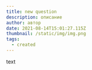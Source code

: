 ```yaml
---
title: new question
description: описание
author: автор
date: 2021-08-14T15:01:27.115Z
thumbnail: /static/img/img.png
tags:
  - created
---
```

text